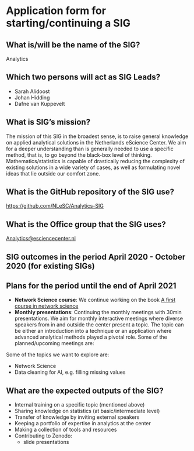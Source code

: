 # Application form for starting/continuing a SIG

## What is/will be the name of the SIG?
Analytics

## Which two persons will act as SIG Leads?
<!--  Please make sure to have two SIG leads to reduce bus factor.
      SIG leads are allowed to write the hours dedicated to organizing
      SIG activities under the R&D budget. Please mention in the notes the
      name of your SIG:
        Account: 000104
        Project: 020203
        Hour type: 00071
        Notes: Hours for X SIG
       -->
- Sarah Alidoost
- Johan Hidding
- Dafne van Kuppevelt

## What is SIG’s mission?
<!--  help text goes here  -->
The mission of this SIG in the broadest sense, is to raise general knowledge on applied analytical solutions in the Netherlands eScience Center. We aim for a deeper understanding than is generally needed to use a specific method, that is, to go beyond the black-box level of thinking. Mathematics/statistics is capable of drastically reducing the complexity of existing solutions in a wide variety of cases, as well as formulating novel ideas that lie outside our comfort zone.


## What is the GitHub repository of the SIG use?
<!--  Please transfer your SIG existing repo to this GitHub organization  -->
<https://github.com/NLeSC/Analytics-SIG>

## What is the Office group that the SIG uses?
Analytics@esciencecenter.nl

## SIG outcomes in the period April 2020 - October 2020 (for existing SIGs)


## Plans for the period until the end of April 2021

- **Network Science course**: We continue working on the book [A first course in network science](https://www.cambridge.org/highereducation/books/a-first-course-in-network-science/EE22722F27519D8BB1443C7225C57BAF)
- **Monthly presentations**: Continuing the monthly meetings with 30min presentations. We aim for monthly interactive meetings where diverse speakers from in and outside the center present a topic. The topic can be either an introduction into a technique or an application where advanced analytical methods played a pivotal role. Some of the planned/upcoming meetings are:

Some of the topics we want to explore are:
- Network Science
- Data cleaning for AI, e.g. filling missing values

## What are the expected outputs of the SIG?
- Internal training on a specific topic (mentioned above)
- Sharing knowledge on statistics (at basic/intermediate level)
- Transfer of knowledge by inviting external speakers
- Keeping a portfolio of expertise in analytics at the center
- Making a collection of tools and resources
- Contributing to Zenodo:
  - slide presentations

